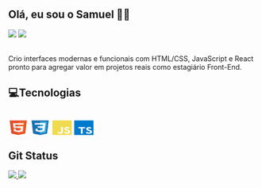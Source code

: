 ## Olá, eu sou o Samuel 👨‍💻

<div>
  <a href = "mailto:contato.samuelizidoro@gmail.com"><img src="https://img.shields.io/badge/Gmail-D14836?style=for-the-badge&logo=gmail&logoColor=white" target="_blank"></a> 
   <a href="https://www.linkedin.com/in/samuel-silva-izidoro/" target="_blank"><img src="https://img.shields.io/badge/-LinkedIn-%230077B5?style=for-the-badge&logo=linkedin&logoColor=white" target="_blank"></a> 
</div>
<br>
<div>
  <p>
   Crio interfaces modernas e funcionais com HTML/CSS, JavaScript e React pronto para agregar valor em projetos reais como estagiário Front-End. <br>
  </p>
</div>

## 💻Tecnologias

<div>
  <div style="display: inline_block"><br>
  <img align="center" alt="Rafa-HTML" height="30" width="40" src="https://raw.githubusercontent.com/devicons/devicon/master/icons/html5/html5-original.svg">
  <img align="center" alt="Rafa-CSS" height="30" width="40" src="https://raw.githubusercontent.com/devicons/devicon/master/icons/css3/css3-original.svg">
  <img align="center" alt="Rafa-Js" height="30" width="40" src="https://raw.githubusercontent.com/devicons/devicon/master/icons/javascript/javascript-plain.svg">
  <img align="center" alt="Rafa-Ts" height="30" width="40" src="https://raw.githubusercontent.com/devicons/devicon/master/icons/typescript/typescript-plain.svg">
</div>

<h2> Git Status </h2>
<div>
  <a href="https://github.com/sizidoro77">
  <img height="170em" src="https://github-readme-stats.vercel.app/api?username=sizidoro77&show_icons=true&theme=dark&include_all_commits=true&count_private=true"/>
  <img height="170em" src="https://github-readme-stats.vercel.app/api/top-langs/?username=sizidoro77&layout=compact&langs_count=7&theme=dark"/>
</div>

